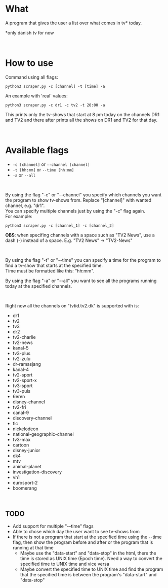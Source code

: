 # What

A program that gives the user a list over what comes in tv* today.

*only danish tv for now

<br/>

# How to use

Command using all flags:
```
python3 scraper.py -c [channel] -t [time] -a
```
An example with 'real' values:
```
python3 scraper.py -c dr1 -c tv2 -t 20:00 -a
```
This prints only the tv-shows that start at 8 pm today on the channels DR1 and TV2 and there after prints all the shows on DR1 and TV2 for that day. 

<br/>

# Available flags

- ```-c [channel]``` or ```--channel [channel]```
- ```-t [hh:mm]``` or ```--time [hh:mm]```
- ```-a``` or ```--all```

<br/>

By using the flag "-c" or "--channel" you specify which channels you want the program to show tv-shows from. Replace "[channel]" with wanted channel, e.g. "dr1". <br/>
You can specify multiple channels just by using the "-c" flag again.<br/>
For example:
```
python3 scraper.py -c [channel_1] -c [channel_2]
```
**OBS**: when specifing channels with a space such as "TV2 News", use a dash (-) instead of a space. E.g. "TV2 News" -> "TV2-News"

<br/>

By using the flag "-t" or "--time" you can specify a time for the program to find a tv-show that starts at the specified time.<br/>
Time must be formatted like this: "hh:mm".

By using the flag "-a" or "--all" you want to see all the programs running today at the specified channels.

<br/>

Right now all the channels on "tvtid.tv2.dk" is supported with is:
- dr1
- tv2
- tv3
- dr2
- tv2-charlie
- tv2-news
- kanal-5
- tv3-plus
- tv2-zulu
- dr-ramasjang
- kanal-4
- tv2-sport
- tv2-sport-x
- tv3-sport
- tv3-puls
- 6eren
- disney-channel
- tv2-fri
- canal-9
- discovery-channel
- tlc
- nickelodeon
- national-geographic-channel
- tv3-max
- cartoon
- disney-junior
- dk4
- mtv
- animal-planet
- investigation-discovery
- vh1
- eurosport-2
- boomerang

<br/>

## TODO

- Add support for multiple "--time" flags
- Able to chose which day the user want to see tv-shows from
- If there is not a program that start at the specified time using the --time flag, then show the program before and after or the program that is running at that time
    - Maybe use the "data-start" and "data-stop" in the html, there the time is stored as UNIX time (Epoch time). Need a way to convert the specified time to UNIX time and vice versa
    - Maybe convert the specified time to UNIX time and find the program that the specified time is between the program's "data-start" and "data-stop"